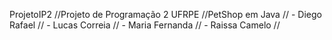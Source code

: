 ProjetoIP2
//Projeto de Programação 2 UFRPE
//PetShop em Java
// - Diego Rafael
// - Lucas Correia
// - Maria Fernanda
// - Raissa Camelo
//
